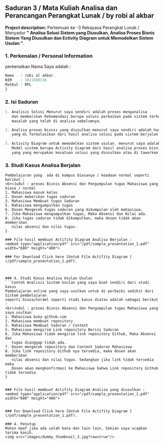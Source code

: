 ## Saduran 3 / Mata Kuliah Analisa dan Perancangan Perangkat Lunak / by robi al akbar

**Project description:** Pertemuan ke -3 Rekayasa Perangkat Lunak /  Menyadur <b>" Analisa Solusi Sistem yang Diusulkan, Analisa Proses Bisnis Sistem Yang Diusulkan dan Ectivity Diagram untuk Memodelkan Sistem Usulan "</b>.

### 1. Perkenalan / Personal Information

perkenalkan Nama Saya adalah :

```javascript
Nama   : robi al akbar.
NIM    : 1811500116
MatKul : RPL 
}
```

### 2. Isi Saduran

```javascript 
1. Analisis Solusi Menurut saya sendiri adalah proses menganalisa 
   dan memberikan Rekomendasi berupa solusi perbaikan pada sistem terhadap
   masalah yang telah di analisa sebelumnya. 

2. Analisa proses bisnis yang diusulkan menurut saya sendiri adalah hasil dari analisa solusi 
   yang di formulasikan dari hasil analisa solusi pada sistem berjalan.
  
3. Activity Diagram untuk memodelkan sistem usulan, menurut saya adalah Proses membuat 
   Model sistem berupa Activity Giagram dari hasil analisa proses bisnis yang diusulkan sebelumnya
   yang yang merupakan kesatuan solusi yang diusulkan atau di tawarkan untuk digunakan.


```


### 3. Studi Kasus Analisa Berjalan
```Contoh Analisis Sistem Berjalan yang saya buat sendiri dari studi kasus
Pembelajaran yang  ada di kampus biasanya / keadaan normal seperti berikut :
<br>Judul : proses Bisnis Absensi dan Pengumpulan tugas Mahasiswa yang biasa / normal
1. Mahasiswa masuk kelas 
2. Dosen meberikan tugas saduran
3. Mahasiswa Membuat tugas Saduran
5. Mahasiswa mengumpulkan tugas 
6. Dosen Mengecek tugas saduran yang dikumpulan oleh mahasiswa.
7. Jika Mahasiswa mengumpulkan tugas, Maka Absensi dan Nilai ada. 
8. Jika tugas saduran tidak dikumpulkan, maka dosen tidak akan memberikan
   nilai absensi dan nilai tugas. 
}

### File hasil membuat Actifity Diagram Analisa Berjalan :
<embed type="application/pdf" src="/pdf/sample_presentation_1.pdf" width="600" height="400">

### For Download Click here [Untuk File Actifity Diagram ](/pdf/sample_presentation_1.pdf).


```

```

### 4. Studi Kasus Analisa Usulan Usulan
```Contoh Analisis Sistem Usulan yang saya buat sendiri dari studi kasus
Pembelajaran online yang saya usulkan untuk di perbaiki sedikit dari Sistem pembelajaran
seperti biasa/noraml seperti studi kasus diatas adalah sebagai berikut :
<br>Judul : proses Bisnis Absensi dan Pengumpulan tugas Mahasiswa yang saya usulkan
1. Mahasiswa buka github.com
2. Mahasiswa membuat repository
3. Mahasiswa Membuat Saduran / Content
5. Mahasiswa mengirim Link repository Berisi Saduran
6. Jika Mahasiswa tidak mengirim link repository Github, Maka Absensi dan
   tugas dianggap tidak ada.
7. Dosen mengecek repository dan Content Saduran Mahasiswa
8. Jika link repository Github nya tersedia, maka dosen akan memberikan
   nilai absensi dan nilai tugas. Sedangkan jika link tidak tersedia maka
   Dosen akan mengkonfirmasi ke Mahasiswa bahwa Link repository Github tidak tersedia
}


### File hasil membuat Actifity Diagram Analisa yang diusulkan :
<embed type="application/pdf" src="/pdf/sample_presentation_1.pdf" width="600" height="400">


### For Download Click here [Untuk File Actifity Diagram ](/pdf/sample_presentation_1.pdf).

### 4. Penutup
Mohon maaf jika ada salah kata dan lain lain, Sekian saya ucapkan terima kasih.
<img src="images/dummy_thumbnail_3.jpg?raw=true"/>
